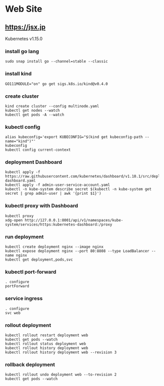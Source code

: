 # Web Site

## https://jsx.jp

Kubernetes v1.15.0

### install go lang

```
sudo snap install go --channel=stable --classic
```

### install kind

```
GO111MODULE="on" go get sigs.k8s.io/kind@v0.4.0
```

### create cluster

```
kind create cluster --config multinode.yaml
kubectl get nodes --watch
kubectl get pods -A --watch
```

### kubectl config

```
alias kubeconfig='export KUBECONFIG="$(kind get kubeconfig-path --name="kind")"'
kubeconfig
kubectl config current-context
```

### deployment Dashboard

```
kubectl apply -f https://raw.githubusercontent.com/kubernetes/dashboard/v1.10.1/src/deploy/recommended/kubernetes-dashboard.yaml
kubectl apply -f admin-user-service-account.yaml
kubectl -n kube-system describe secret $(kubectl -n kube-system get secret | grep admin-user | awk '{print $1}')
```

### kubectl proxy with Dashboard

```
kubectl proxy
xdg-open http://127.0.0.1:8001/api/v1/namespaces/kube-system/services/https:kubernetes-dashboard:/proxy
```

### run deployment

```
kubectl create deployment nginx --image nginx
kubectl expose deployment nginx --port 80:8808 --type LoadBalancer --name nginx
kubectl get deployment,pods,svc
```

### kubectl port-forward

```
. configure
portForward
```

### service ingress
```
. configure
svc web
```

### rollout deployment

```
kubectl rollout restart deployment web
kubectl get pods --watch
kubectl rollout status deployment web
kubectl rollout history deployment web
kubectl rollout history deployment web --revision 3
```

### rollback deployment

```
kubectl rollout undo deployment web --to-revision 2
kubectl get pods --watch
```
